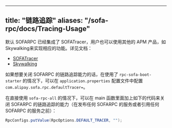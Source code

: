 
---
title: "链路追踪"
aliases: "/sofa-rpc/docs/Tracing-Usage"
---


默认 SOFARPC 已经集成了 SOFATracer，用户也可以使用其他的 APM 产品，如 Skywalking来实现相应的功能。详见文档：

* [SOFATracer](../sofatracer-usage)
* [Skywalking](../skywalking-usage)

如果想要关闭 SOFARPC 的链路追踪能力的话，在使用了 `rpc-sofa-boot-starter` 的情况下，可以在 `application.properties` 配置文件中配置 `com.alipay.sofa.rpc.defaultTracer=`。

在直接使用 `sofa-rpc-all` 的情况下，可以在 main 函数里面加上如下的代码来关闭 SOFARPC 的链路追踪的能力（在发布任何 SOFARPC 的服务或者引用任何 SOFARPC 的服务之前）：

```java
RpcConfigs.putValue(RpcOptions.DEFAULT_TRACER, "");
```
